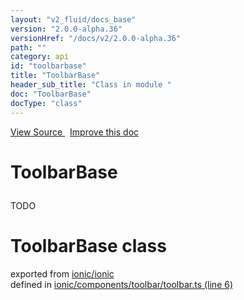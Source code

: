 ```yaml
---
layout: "v2_fluid/docs_base"
version: "2.0.0-alpha.36"
versionHref: "/docs/v2/2.0.0-alpha.36"
path: ""
category: api
id: "toolbarbase"
title: "ToolbarBase"
header_sub_title: "Class in module "
doc: "ToolbarBase"
docType: "class"
---
```



<div class="improve-docs">
  <a href='http://github.com/driftyco/ionic2/tree/master/ionic/components/toolbar/toolbar.ts#L5'>
    View Source
  </a>
  &nbsp;
  <a href='http://github.com/driftyco/ionic2/edit/master/ionic/components/toolbar/toolbar.ts#L5'>
    Improve this doc
  </a>
</div>




<h1 class="api-title">

  ToolbarBase



</h1>





<p>TODO</p>


<h1 class="class export">ToolbarBase <span class="type">class</span></h1>
<p class="module">exported from <a href='undefined'>ionic/ionic</a><br/>
defined in <a href="https://github.com/driftyco/ionic2/tree/master/ionic/components/toolbar/toolbar.ts#L6-L61">ionic/components/toolbar/toolbar.ts (line 6)</a>
</p>

